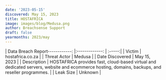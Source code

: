 ```yaml
---
date: '2023-05-15'
discovered: May 15, 2023
title: HOSTAFRICA
image: images/blog/Medusa.png
author: Breachsense Support
draft: false
yearmonths: 2023/may
---
```


| Data Breach Report------------:     |:-------------:    | :-----:|
| Victim      | hostafrica.co.za      | 
| Threat Actor      | Medusa      | 
| Date Discovered      | May 15, 2023      | 
| Description      | HOSTAFRICA provides fast, cloud-based virtual and dedicated servers, website and ecommerce hosting, domains, backups, and reseller programmes.      | 
| Leak Size      | Unknown      | 


